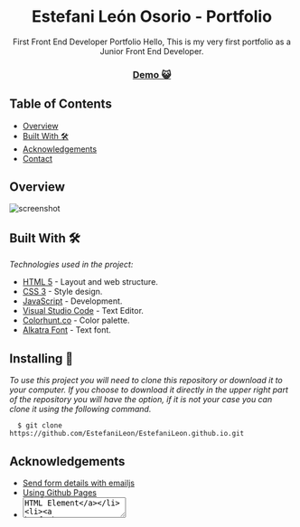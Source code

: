 <h1 align="center">Estefani León Osorio - Portfolio</h1>

<div align="center">
First Front End Developer Portfolio
Hello, This is my very first portfolio as a Junior Front End Developer.
</div>

<div align="center">
  <h3>
    <a href="https://estefanileonosorio.netlify.app/">
      Demo 😺
    </a>
  </h3>
</div>

<!-- TABLE OF CONTENTS -->

## Table of Contents

- [Overview](#overview)
- [Built With 🛠️](#built-with-🛠️)
- [Acknowledgements](#acknowledgements)
- [Contact](#contact)

<!-- OVERVIEW -->

## Overview

![screenshot](https://github.com/EstefaniLeon/EstefaniLeon.github.io/blob/main/assets/readme/Captura.PNG)

<!-- BUILD WITH -->

## Built With 🛠️

_Technologies used in the project:_

- [HTML 5](https://es.wikipedia.org/wiki/HTML) - Layout and web structure.
- [CSS 3](https://es.wikipedia.org/wiki/Hoja_de_estilos_en_cascada) - Style design.
- [JavaScript](https://es.wikipedia.org/wiki/JavaScript) - Development.
- [Visual Studio Code](https://code.visualstudio.com/) - Text Editor.
- [Colorhunt.co](https://colorhunt.co/palette/8bbccc4c67935c2e7e000000) - Color palette.
- [Alkatra Font](https://fonts.google.com/specimen/Playfair) - Text font.

<!-- INSTALLING -->

## Installing 🔧

_To use this project you will need to clone this repository or download it to your computer. If you choose to download it directly in the upper right part of the repository you will have the option, if it is not your case you can clone it using the following command._

```ssh
  $ git clone https://github.com/EstefaniLeon/EstefaniLeon.github.io.git
```

<!-- ACKNOWLEDGEMENTS -->

## Acknowledgements

- [Send form details with emailjs](https://www.emailjs.com/docs/sdk/send-form/)
- [Using Github Pages](https://developer.mozilla.org/es/docs/Learn/Common_questions/Tools_and_setup/Using_Github_pages)
- [<textarea> HTML Element](https://developer.mozilla.org/es/docs/Web/HTML/Element/textarea)
- [HTML DOM style display property](https://www.w3schools.com/jsref/prop_style_display.asp)
- [Curso de Lógica de programación: Primeros pasos](https://www.aluracursos.com/curso-online-logica-de-programacion-primeros-pasos)
- [Curso de Lógica de programación: Conceptos primordiales](https://www.aluracursos.com/curso-online-logica-de-programacion-conceptos-primordiales)
- [Curso de Git y GitHub: controle y comparta su código](https://www.aluracursos.com/curso-online-git-github-control-version)
- [Curso de Flexbox: Posicione elementos en la pantalla](https://app.aluracursos.com/course/flexbox-posicione-elementos-pantalla)
- [Escuela de Desarrollo Web Platzi](https://platzi.com/escuela/escuela-web/)

<!-- CONTACT -->

## Contact

- [GitHub](https://github.com/EstefaniLeon)
- [Twitter](https://twitter.com/Esleos1)
- [LinkedIn](https://www.linkedin.com/in/estefani-leon-osorio/)

## Author ✒️

_If you have some feedback or like what I do, give me a DM and share my content, you can also follow me on my networks to be aware of new publications and interesting projects that I will be developing._

Designed with 💖 - by [Estefani León Osorio](https://github.com/EstefaniLeon)
